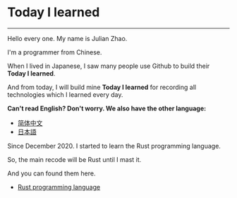 # Today I learned

---
Hello every one. My name is Julian Zhao.

I'm a programmer from Chinese. 

When I lived in Japanese, I saw many people use Github to build their **Today I learned**.

And from today, I will build mine **Today I learned** for recording all technologies which I learned every day.

**Can't read English? Don't worry. We also have the other language:**

- [简体中文](README.zh_cn.md)
- [日本語](README.ja_jp.md)

Since December 2020. I started to learn the Rust programming language.

So, the main recode will be Rust until I mast it.

And you can found them here.

- [Rust programming language](rust/)
